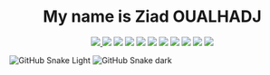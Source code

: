 <h1 align="center">My name is Ziad OUALHADJ</h1>

<p align="center">

  <a href="https://github.com/ziadOUA"> 
    <img src="https://img.shields.io/badge/GITHUB-eee?style=for-the-badge&logo=github&logoColor=000000">
  </a>
  
  <img src="https://img.shields.io/badge/html5-e34c26?style=for-the-badge&logo=html5&logoColor=white">
  <img src="https://img.shields.io/badge/css3-2965f1?style=for-the-badge&logo=css3&logoColor=white">
  <img src="https://img.shields.io/badge/markdown-000?style=for-the-badge&logo=markdown&logoColor=white">
  <img src="https://img.shields.io/badge/python-3670A0?style=for-the-badge&logo=python&logoColor=ffdd54">
  <img src="https://img.shields.io/badge/figma-F24E1E?style=for-the-badge&logo=figma&logoColor=white">
  <img src="https://img.shields.io/badge/pycharm-143?style=for-the-badge&logo=pycharm&logoColor=black&color=black&labelColor=green">
  <img src="https://img.shields.io/badge/IntelliJIDEA-000?style=for-the-badge&logo=intellij-idea&logoColor=white">
  <img src="https://img.shields.io/badge/Firefox-FF7139?style=for-the-badge&logo=Firefox-Browser&logoColor=white">
  <img src="https://img.shields.io/badge/Atom-66595C?style=for-the-badge&logo=atom&logoColor=white">
  <img src="https://img.shields.io/badge/Windows-0078D6?style=for-the-badge&logo=windows&logoColor=white">

</p>

![GitHub Snake Light](github-snake.svg#gh-light-mode-only)
![GitHub Snake dark](github-snake-dark.svg#gh-dark-mode-only)

